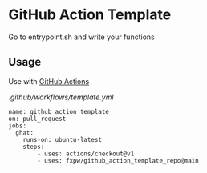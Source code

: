 # GitHub Action Template

Go to entrypoint.sh and write your functions

## Usage

Use with [GitHub Actions](https://github.com/features/actions)

_.github/workflows/template.yml_

```
name: github action template
on: pull_request
jobs:
  ghat:
    runs-on: ubuntu-latest
    steps:
        - uses: actions/checkout@v1
        - uses: fxpw/github_action_template_repo@main
```

